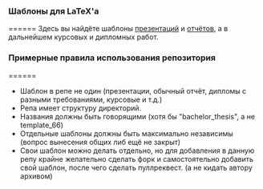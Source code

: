 ### Шаблоны для LaTeX'a
======
Здесь вы найдёте шаблоны [презентаций](https://github.com/ejiek/latex_templates/tree/master/presentation) и [отчётов](https://github.com/ejiek/latex_templates/tree/master/report), а в дальнейшем курсовых и дипломных работ.


### Примерные правила использования репозитория
======


* Шаблон в репе не один (презентации, обычный отчёт, дипломы с разными требованиями, курсовые и т.д.)
* Репа имеет структуру директорий.
* Названия должны быть говорящими (хотя бы "bachelor_thesis", а не template_66)
* Отдельные шаблоны должны быть максимально независимы (вопрос вынесения общих либ ещё не закрыт)
* Свои шаблон можно делать отдельно, но для добавления в данную репу крайне желательно сделать форк и самостоятельно добавить свой шаблон, после чего сделать пуллреквест. (а не кидать автору архивом)
